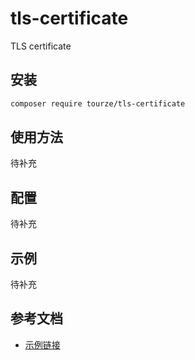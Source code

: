 # tls-certificate

TLS certificate

## 安装

```bash
composer require tourze/tls-certificate
```

## 使用方法

待补充

## 配置

待补充

## 示例

待补充

## 参考文档

- [示例链接](https://example.com)
